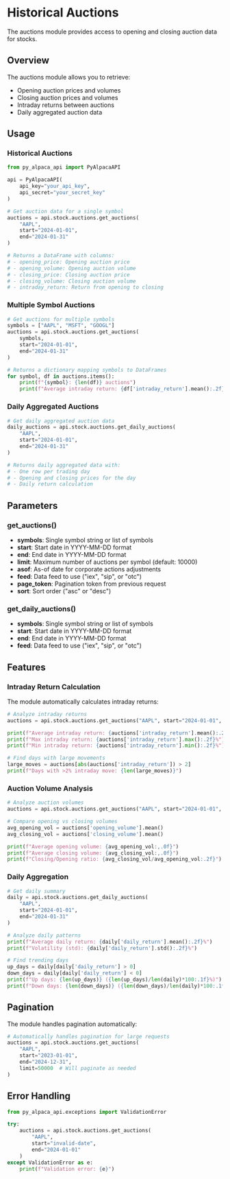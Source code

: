 # Historical Auctions

The auctions module provides access to opening and closing auction data for stocks.

## Overview

The auctions module allows you to retrieve:
- Opening auction prices and volumes
- Closing auction prices and volumes
- Intraday returns between auctions
- Daily aggregated auction data

## Usage

### Historical Auctions

```python
from py_alpaca_api import PyAlpacaAPI

api = PyAlpacaAPI(
    api_key="your_api_key",
    api_secret="your_secret_key"
)

# Get auction data for a single symbol
auctions = api.stock.auctions.get_auctions(
    "AAPL",
    start="2024-01-01",
    end="2024-01-31"
)

# Returns a DataFrame with columns:
# - opening_price: Opening auction price
# - opening_volume: Opening auction volume
# - closing_price: Closing auction price
# - closing_volume: Closing auction volume
# - intraday_return: Return from opening to closing
```

### Multiple Symbol Auctions

```python
# Get auctions for multiple symbols
symbols = ["AAPL", "MSFT", "GOOGL"]
auctions = api.stock.auctions.get_auctions(
    symbols,
    start="2024-01-01",
    end="2024-01-31"
)

# Returns a dictionary mapping symbols to DataFrames
for symbol, df in auctions.items():
    print(f"{symbol}: {len(df)} auctions")
    print(f"Average intraday return: {df['intraday_return'].mean():.2f}%")
```

### Daily Aggregated Auctions

```python
# Get daily aggregated auction data
daily_auctions = api.stock.auctions.get_daily_auctions(
    "AAPL",
    start="2024-01-01",
    end="2024-01-31"
)

# Returns daily aggregated data with:
# - One row per trading day
# - Opening and closing prices for the day
# - Daily return calculation
```

## Parameters

### get_auctions()

- **symbols**: Single symbol string or list of symbols
- **start**: Start date in YYYY-MM-DD format
- **end**: End date in YYYY-MM-DD format
- **limit**: Maximum number of auctions per symbol (default: 10000)
- **asof**: As-of date for corporate actions adjustments
- **feed**: Data feed to use ("iex", "sip", or "otc")
- **page_token**: Pagination token from previous request
- **sort**: Sort order ("asc" or "desc")

### get_daily_auctions()

- **symbols**: Single symbol string or list of symbols
- **start**: Start date in YYYY-MM-DD format
- **end**: End date in YYYY-MM-DD format
- **feed**: Data feed to use ("iex", "sip", or "otc")

## Features

### Intraday Return Calculation

The module automatically calculates intraday returns:

```python
# Analyze intraday returns
auctions = api.stock.auctions.get_auctions("AAPL", start="2024-01-01", end="2024-01-31")

print(f"Average intraday return: {auctions['intraday_return'].mean():.2f}%")
print(f"Max intraday return: {auctions['intraday_return'].max():.2f}%")
print(f"Min intraday return: {auctions['intraday_return'].min():.2f}%")

# Find days with large movements
large_moves = auctions[abs(auctions['intraday_return']) > 2]
print(f"Days with >2% intraday move: {len(large_moves)}")
```

### Auction Volume Analysis

```python
# Analyze auction volumes
auctions = api.stock.auctions.get_auctions("AAPL", start="2024-01-01", end="2024-01-31")

# Compare opening vs closing volumes
avg_opening_vol = auctions['opening_volume'].mean()
avg_closing_vol = auctions['closing_volume'].mean()

print(f"Average opening volume: {avg_opening_vol:,.0f}")
print(f"Average closing volume: {avg_closing_vol:,.0f}")
print(f"Closing/Opening ratio: {avg_closing_vol/avg_opening_vol:.2f}")
```

### Daily Aggregation

```python
# Get daily summary
daily = api.stock.auctions.get_daily_auctions(
    "AAPL",
    start="2024-01-01",
    end="2024-01-31"
)

# Analyze daily patterns
print(f"Average daily return: {daily['daily_return'].mean():.2f}%")
print(f"Volatility (std): {daily['daily_return'].std():.2f}%")

# Find trending days
up_days = daily[daily['daily_return'] > 0]
down_days = daily[daily['daily_return'] < 0]
print(f"Up days: {len(up_days)} ({len(up_days)/len(daily)*100:.1f}%)")
print(f"Down days: {len(down_days)} ({len(down_days)/len(daily)*100:.1f}%)")
```

## Pagination

The module handles pagination automatically:

```python
# Automatically handles pagination for large requests
auctions = api.stock.auctions.get_auctions(
    "AAPL",
    start="2023-01-01",
    end="2024-12-31",
    limit=50000  # Will paginate as needed
)
```

## Error Handling

```python
from py_alpaca_api.exceptions import ValidationError

try:
    auctions = api.stock.auctions.get_auctions(
        "AAPL",
        start="invalid-date",
        end="2024-01-01"
    )
except ValidationError as e:
    print(f"Validation error: {e}")
```
